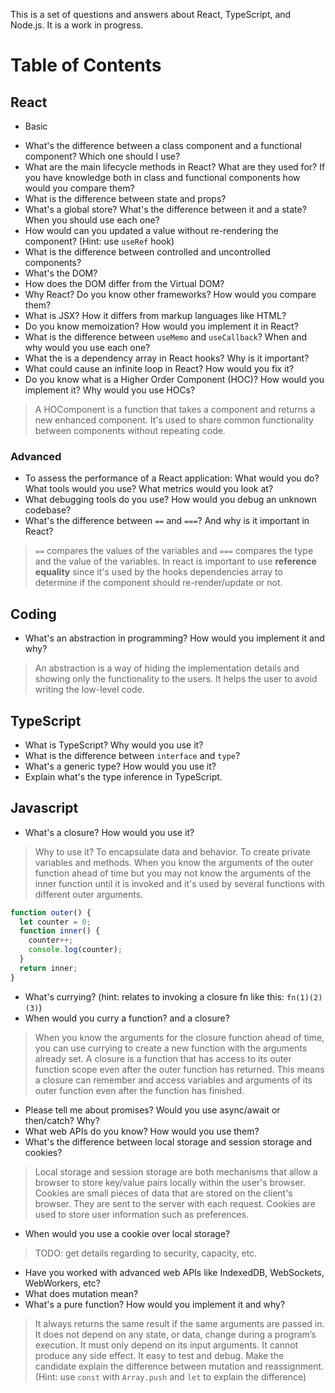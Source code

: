 This is a set of questions and answers about React, TypeScript, and Node.js. It is a work in progress.

# Table of Contents
## React
* Basic
- What's the difference between a class component and a functional component? Which one should I use?
- What are the main lifecycle methods in React? What are they used for? If you have knowledge both in class and functional components how would you compare them?
- What is the difference between state and props?
- What's a global store? What's the difference between it and a state? When you should use each one?
- How would can you updated a value without re-rendering the component? (Hint: use `useRef` hook)
- What is the difference between controlled and uncontrolled components?
- What's the DOM?
- How does the DOM differ from the Virtual DOM?
- Why React? Do you know other frameworks? How would you compare them?
- What is JSX? How it differs from markup languages like HTML?
- Do you know memoization? How would you implement it in React?
- What is the difference between `useMemo` and `useCallback`? When and why would you use each one?
- What the is a dependency array in React hooks? Why is it important?
- What could cause an infinite loop in React? How would you fix it?
- Do you know what is a Higher Order Component (HOC)? How would you implement it? Why would you use HOCs?
> A HOComponent is a function that takes a component and returns a new enhanced component. It's used to share common functionality between components without repeating code.


### Advanced
- To assess the performance of a React application: What would you do? What tools would you use? What metrics would you look at?
- What debugging tools do you use? How would you debug an unknown codebase?
- What's the difference between `==` and `===`? And why is it important in React?
> `==` compares the values of the variables and `===` compares the type and the value of the variables. In react is important to use __reference equality__ since it's used by the hooks dependencies array to determine if the component should re-render/update or not.

## Coding
- What's an abstraction in programming? How would you implement it and why?
> An abstraction is a way of hiding the implementation details and showing only the functionality to the users. It helps the user to avoid writing the low-level code.


## TypeScript
- What is TypeScript? Why would you use it?
- What is the difference between `interface` and `type`?
- What's a generic type? How would you use it?
- Explain what's the type inference in TypeScript.

## Javascript
- What's a closure? How would you use it?
> Why to use it? To encapsulate data and behavior. To create private variables and methods. When you know the arguments of the outer function ahead of time but you may not know the arguments of the inner function until it is invoked and it's used by several functions with different outer arguments.
```javascript
function outer() {
  let counter = 0;
  function inner() {
    counter++;
    console.log(counter);
  }
  return inner;
}
```
- What's currying? (hint: relates to invoking a closure fn like this: `fn(1)(2)(3)`)
- When would you curry a function? and a closure?
> When you know the arguments for the closure function ahead of time, you can use currying to create a new function with the arguments already set.
> A closure is a function that has access to its outer function scope even after the outer function has returned. This means a closure can remember and access variables and arguments of its outer function even after the function has finished.
- Please tell me about promises? Would you use async/await or then/catch? Why?
- What web APIs do you know? How would you use them?
- What's the difference between local storage and session storage and cookies?
> Local storage and session storage are both mechanisms that allow a browser to store key/value pairs locally within the user's browser. Cookies are small pieces of data that are stored on the client's browser. They are sent to the server with each request. Cookies are used to store user information such as preferences.
- When would you use a cookie over local storage?
> TODO: get details regarding to security, capacity, etc.
- Have you worked with advanced web APIs like IndexedDB, WebSockets, WebWorkers, etc?
- What does mutation mean? 
- What's a pure function? How would you implement it and why?
> It always returns the same result if the same arguments are passed in. It does not depend on any state, or data, change during a program’s execution. It must only depend on its input arguments. It cannot produce any side effect. It easy to test and debug.
> Make the candidate explain the difference between mutation and reassignment. (Hint: use `const` with `Array.push` and `let` to explain the difference)
